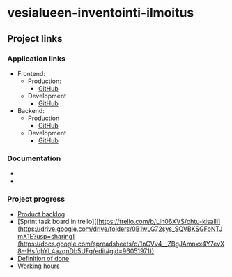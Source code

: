 # vesialueen-inventointi-ilmoitus


## Project links

### Application links
* Frontend: 
  * Production:
    * [GitHub]()
  * Development
    * [GitHub]()
* Backend: 
  * Production
    * [GitHub]()
  * Development
    * [GitHub]()

### Documentation
* []()
* []()

### Project progress
* [Product backlog]([https://docs.google.com/spreadsheets/d/1fngPoH89ZXEGQo65SlD75FXpr3f-YjzylzEgXCqN1jQ/edit?usp=sharing](https://docs.google.com/spreadsheets/d/1GhMzo0HEctbyjW3azTA7_18ltV3BXhEmZAFgWisw2lA/edit#gid=0))
* [Sprint task board in trello]([https://trello.com/b/Llh06XVS/ohtu-kisalli](https://drive.google.com/drive/folders/0B1wLG72sys_SQVBKSGFpNTJmX1E?usp=sharing](https://docs.google.com/spreadsheets/d/1nCVv4__ZBgJAmnxx4Y7evX8--HsfqhYL4azqnDb5UFg/edit#gid=96051971))
* [Definition of done]()
* [Working hours]()
